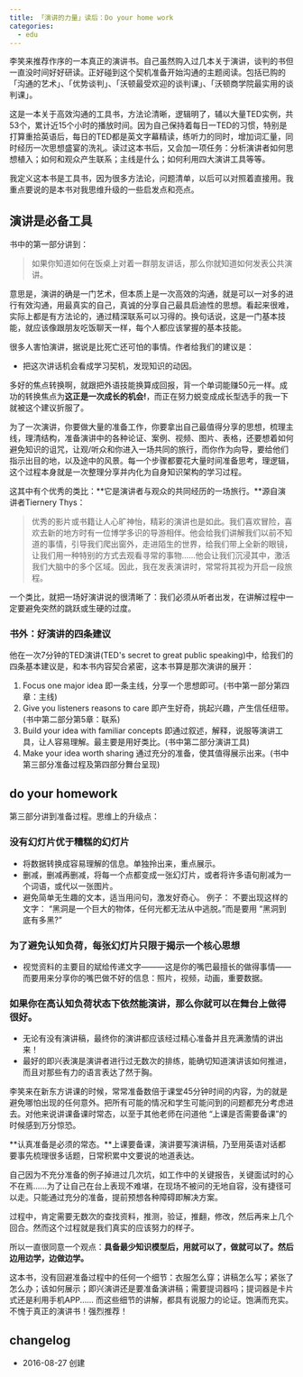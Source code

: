 ```yaml
---
title: 「演讲的力量」读后：Do your home work
categories: 
  - edu
---
```


李笑来推荐作序的一本真正的演讲书。自己虽然购入过几本关于演讲，谈判的书但一直没时间好好研读。正好碰到这个契机准备开始沟通的主题阅读。包括已购的「沟通的艺术」、「优势谈判」、「沃顿最受欢迎的谈判课」、「沃顿商学院最实用的谈判课」。

这是一本关于高效沟通的工具书，方法论清晰，逻辑明了，辅以大量TED实例，共53个，累计近15个小时的播放时间。因为自己保持着每日一TED的习惯，特别是打算重拾英语后，每日的TED都是英文字幕精读，练听力的同时，增加词汇量，同时经历一次思想盛宴的洗礼。读过这本书后，又会加一项任务：分析演讲者如何思想植入；如何和观众产生联系；主线是什么；如何利用四大演讲工具等等。

我定义这本书是工具书，因为很多方法论，问题清单，以后可以对照着直接用。我重点要说的是本书对我思维升级的一些启发点和亮点。

## 演讲是必备工具

书中的第一部分讲到：
> 如果你知道如何在饭桌上对着一群朋友讲话，那么你就知道如何发表公共演讲。

意思是，演讲的确是一门艺术，但本质上是一次高效的沟通，就是可以一对多的进行有效沟通，用最真实的自己，真诚的分享自己最具启迪性的思想。看起来很难，实际上都是有方法论的，通过精深联系可以习得的。换句话说，这是一门基本技能，就应该像跟朋友吃饭聊天一样，每个人都应该掌握的基本技能。

很多人害怕演讲，据说是比死亡还可怕的事情。作者给我们的建议是：

- 把这次讲话机会看成学习契机，发现知识的动因。

多好的焦点转换啊，就跟把外语技能换算成回报，背一个单词能赚50元一样。成功的转换焦点为**这正是一次成长的机会!**，而正在努力蜕变成成长型选手的我一下就被这个建议折服了。

为了一次演讲，你要做大量的准备工作，你要拿出自己最值得分享的思想，梳理主线，理清结构，准备演讲中的各种论证、案例、视频、图片、表格，还要想着如何避免知识的诅咒，让观/听众和你进入一场共同的旅行，而你作为向导，要给他们指示出目的地，以及途中的风景。每一个步骤都要花大量时间准备思考，理逻辑，这个过程本身就是一次整理分享并内化为自身知识架构的学习过程。

这其中有个优秀的类比：**它是演讲者与观众的共同经历的一场旅行。**源自演讲者Tiernery Thys：

> 优秀的影片或书籍让人心旷神怡，精彩的演讲也是如此。我们喜欢冒险，喜欢去新的地方时有一位博学多识的导游相伴。他会给我们讲解我们以前不知道的事情，引导我们爬出窗外，走进陌生的世界，给我们带上全新的眼镜，让我们用一种特别的方式去观看寻常的事物......他会让我们沉浸其中，激活我们大脑中的多个区域。因此，我在发表演讲时，常常将其视为开启一段旅程。

一个类比，就把一场好演讲说的很清晰了：我们必须从听者出发，在讲解过程中一定要避免突然的跳跃或生硬的过度。

### 书外：好演讲的四条建议

他在一次7分钟的TED演讲(TED's secret to great public speaking)中，给我们的四条基本建议是，和本书内容契合紧密，这本书算是那次演讲的展开：

1. Focus one major idea
即一条主线，分享一个思想即可。(书中第一部分第四章：主线)
2. Give you listeners reasons to care
即产生好奇，挑起兴趣，产生信任纽带。(书中第二部分第5章：联系)
3. Build your idea with familiar concepts
即通过叙述，解释，说服等演讲工具，让人容易理解。最主要是用好类比。(书中第二部分演讲工具)
4. Make your idea worth sharing
通过充分的准备，使其值得展示出来。(书中第三部分准备过程及第四部分舞台呈现)

## do your homework

第三部分讲到准备过程。思维上的升级点：

### 没有幻灯片优于糟糕的幻灯片

- 将数据转换成容易理解的信息。单独拎出来，重点展示。
- 删减，删减再删减，将每一个点都变成一张幻灯片，或者将许多语句削减为一个词语，或代以一张图片。
- 避免简单无生趣的文本，适当用问句，激发好奇心。 例子：
不要出现这样的文字： “黑洞是一个巨大的物体，任何光都无法从中逃脱。”而是要用 “黑洞到底有多黑?”

### 为了避免认知负荷，每张幻灯片只限于揭示一个核心思想

- 视觉资料的主要目的斌给传递文字———这是你的嘴巴最擅长的做得事情——而要用来分享你的嘴巴做不好的信息：照片，视频，动画，重要数据。

### 如果你在高认知负荷状态下依然能演讲，那么你就可以在舞台上做得很好。

- 无论有没有演讲稿，最终你的演讲都应该经过精心准备并且充满激情的讲出来！
- 最好的即兴表演是演讲者进行过无数次的排练，能确切知道演讲该如何推进，而且对那些有力的语言表达了然于胸。

李笑来在新东方讲课的时候，常常准备数倍于课堂45分钟时间的内容，为的就是避免哪怕出现的任何意外。把所有可能的情况和学生可能问到的问题都充分考虑进去。对他来说讲课备课时常态，以至于其他老师在问道他 “上课是否需要备课”的时候感到万分惊恐。

**认真准备是必须的常态。**上课要备课，演讲要写演讲稿，乃至用英语对话都要事先梳理很多话题，日常积累中文要说的地道表达。

自己因为不充分准备的例子掉进过几次坑，如工作中的关键报告，关键面试时的心不在焉......为了让自己在台上表现不难堪，在现场不被问的无地自容，没有捷径可以走。只能通过充分的准备，提前预想各种障碍即解决方案。

过程中，肯定需要无数次的查找资料，推测，验证，推翻，修改，然后再来上几个回合。然而这个过程就是我们真实的应该努力的样子。

所以一直很同意一个观点：**具备最少知识模型后，用就可以了，做就可以了。然后边用边学，边做边学。**

这本书，没有回避准备过程中的任何一个细节：衣服怎么穿；讲稿怎么写；紧张了怎么办；该如何展示；即兴演讲还是要准备演讲稿；需要提词器吗；提词器是卡片式还是利用手机APP......
而这些细节的讲解，都具有说服力的论证。饱满而充实。不愧于真正的演讲书！强烈推荐！

##  changelog
 
 - 2016-08-27 创建

